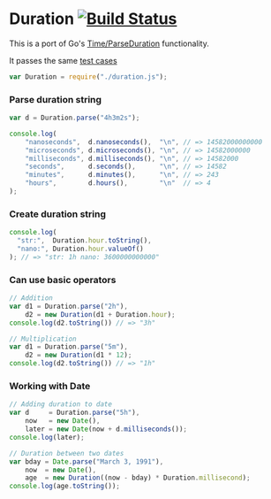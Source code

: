 # Duration [![Build Status](https://travis-ci.org/icholy/Duration.js.png?branch=master)](https://travis-ci.org/icholy/Duration.js)
This is a port of Go's [Time/ParseDuration](http://golang.org/pkg/time/#ParseDuration) functionality.

It passes the same [test cases](http://golang.org/src/pkg/time/time_test.go#L1194)

``` js
var Duration = require("./duration.js");
```

### Parse duration string
``` js
var d = Duration.parse("4h3m2s");

console.log(
    "nanoseconds",  d.nanoseconds(),  "\n", // => 14582000000000
    "microseconds", d.microseconds(), "\n", // => 14582000000
    "milliseconds", d.milliseconds(), "\n", // => 14582000
    "seconds",      d.seconds(),      "\n", // => 14582
    "minutes",      d.minutes(),      "\n", // => 243
    "hours",        d.hours(),        "\n"  // => 4
);
```

### Create duration string
``` js
console.log(
  "str:",  Duration.hour.toString(),
  "nano:", Duration.hour.valueOf()
); // => "str: 1h nano: 3600000000000"
```

### Can use basic operators
``` js
// Addition
var d1 = Duration.parse("2h"),
    d2 = new Duration(d1 + Duration.hour);
console.log(d2.toString()) // => "3h"

// Multiplication
var d1 = Duration.parse("5m"),
    d2 = new Duration(d1 * 12);
console.log(d2.toString()) // => "1h"
```

### Working with Date
``` js
// Adding duration to date
var d     = Duration.parse("5h"),
    now   = new Date(),
    later = new Date(now + d.milliseconds());
console.log(later);

// Duration between two dates
var bday = Date.parse("March 3, 1991"),
    now  = new Date(),
    age  = new Duration((now - bday) * Duration.millisecond);
console.log(age.toString());
```

